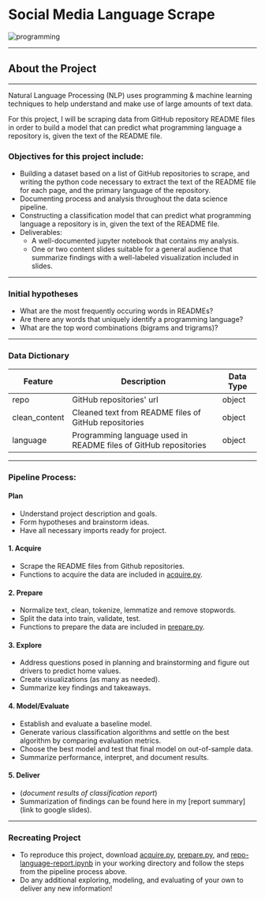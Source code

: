 # Social Media Language Scrape
![programming](https://online.csp.edu/wp-content/uploads/2019/02/Programming-Languages-for-Beginners-CSP.png)
****

## About the Project

****

Natural Language Processing (NLP) uses programming & machine learning techniques to help understand and make use of large amounts of text data.


For this project, I will be scraping data from GitHub repository README files in order to build a model that can predict what programming language a repository is, given the text of the README file.

### Objectives for this project include:
- Building a dataset based on a list of GitHub repositories to scrape, and writing the python code necessary to extract the text of the README file for each page, and the primary language of the repository.
- Documenting process and analysis throughout the data science pipeline.
- Constructing a classification model that can predict what programming language a repository is in, given the text of the README file.
- Deliverables:
    - A well-documented jupyter notebook that contains my analysis.
    - One or two content slides suitable for a general audience that summarize findings with a well-labeled visualization included in slides.

**** 

### Initial hypotheses
- What are the most frequently occuring words in READMEs?
- Are there any words that uniquely identify a programming language?
- What are the top word combinations (bigrams and trigrams)?

****

### Data Dictionary

Feature      | Description   | Data Type
------------ | ------------- | ------------
repo | GitHub repositories' url | object 
clean_content | Cleaned text from README files of GitHub repositories | object
language | Programming language used in README files of GitHub repositories | object 

****

### Pipeline Process:

#### Plan
- Understand project description and goals. 
- Form hypotheses and brainstorm ideas.
- Have all necessary imports ready for project.

#### 1. Acquire
- Scrape the README files from Github repositories.
- Functions to acquire the data are included in [acquire.py](https://github.com/aliciag92/nlp-project/blob/main/acquire.py).

#### 2. Prepare
- Normalize text, clean, tokenize, lemmatize and remove stopwords.
- Split the data into train, validate, test.
- Functions to prepare the data are included in [prepare.py](https://github.com/aliciag92/nlp-project/blob/main/prepare.py).

#### 3. Explore
- Address questions posed in planning and brainstorming and figure out drivers to predict home values.
- Create visualizations (as many as needed).
- Summarize key findings and takeaways.

#### 4. Model/Evaluate
- Establish and evaluate a baseline model.
- Generate various classification algorithms and settle on the best algorithm by comparing evaluation metrics.
- Choose the best model and test that final model on out-of-sample data.
- Summarize performance, interpret, and document results.

#### 5. Deliver
- (*document results of classification report*)
- Summarization of findings can be found here in my [report summary](link to google slides). 


****

### Recreating Project
- To reproduce this project, download [acquire.py](https://github.com/aliciag92/nlp-project/blob/main/acquire.py), [prepare.py](https://github.com/aliciag92/nlp-project/blob/main/prepare.py), and [repo-language-report.ipynb](https://github.com/aliciag92/nlp-project/blob/main/repo-language-report.ipynb) in your working directory and follow the steps from the pipeline process above.
- Do any additional exploring, modeling, and evaluating of your own to deliver any new information!